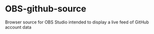 # OBS-github-source
Browser source for OBS Studio intended to display a live feed of GitHub account data

